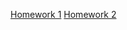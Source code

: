 [Homework 1](https://ageyan.github.io/genius-homework-1/)
[Homework 2](https://ageyan.github.io/genius-homework-1/)
